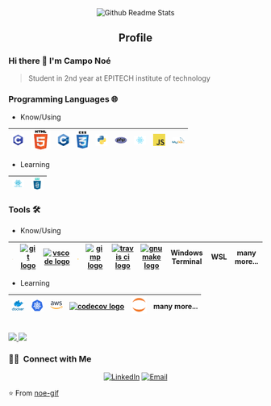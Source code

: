 <p align="center">
 <img width="100px" src="https://res.cloudinary.com/anuraghazra/image/upload/v1594908242/logo_ccswme.svg" align="center" alt="Github Readme Stats" />
 <h2 align="center">Profile</h2>
</p>



### Hi there 👋 I'm Campo Noé
> Student in 2nd year at EPITECH institute of technology

### Programming Languages 🌐

- Know/Using

| [<img src="https://github.com/noe-gif/noe-gif/blob/main/c.png" alt="v logo" width="24">](https://vlang.io/)  | [<img src="https://github.com/noe-gif/noe-gif/blob/main/html.png" alt="go logo" width="38">](https://golang.org/)  | [<img src="https://raw.githubusercontent.com/github/explore/80688e429a7d4ef2fca1e82350fe8e3517d3494d/topics/cpp/cpp.png" alt="cpp logo" width="24">](https://isocpp.org/)  |  [<img src="https://github.com/noe-gif/noe-gif/blob/main/css.png" alt="c logo" width="24">](http://www.open-std.org/jtc1/sc22/wg14/) |  [<img src="https://raw.githubusercontent.com/github/explore/80688e429a7d4ef2fca1e82350fe8e3517d3494d/topics/python/python.png" alt="python logo" width="24">](https://www.python.org/) | [<img src="https://github.com/noe-gif/noe-gif/blob/main/php.png" alt="bash logo" width="24">](https://www.gnu.org/software/bash/)  |   [<img src="https://github.com/noe-gif/noe-gif/blob/main/react.png" alt="bash logo" width="24">](https://www.gnu.org/software/bash/)  |   [<img src="https://raw.githubusercontent.com/github/explore/80688e429a7d4ef2fca1e82350fe8e3517d3494d/topics/javascript/javascript.png" alt="bash logo" width="24">](https://www.gnu.org/software/bash/)  |   [<img src="https://github.com/noe-gif/noe-gif/blob/main/sql.png" alt="bash logo" width="24">](https://www.gnu.org/software/bash/)
|---|---|---|---|---|---|---|---|---|

- Learning

| [<img src="https://github.com/noe-gif/noe-gif/blob/main/react_native.png" alt="js logo" width="24">](https://developer.mozilla.org/en-US/docs/Web/JavaScript)  | [<img src="https://github.com/noe-gif/noe-gif/blob/main/ajax.png" alt="ts logo" width="24">](https://www.typescriptlang.org/) |
|---|---|

### Tools 🛠️

- Know/Using

| [<img src="https://github.com/noe-gif/noe-gif/blob/main/phpadmin.png" alt="actions logo" width="24">](https://github.com/features/actions) | [<img src="https://raw.githubusercontent.com/Delta456/Delta456/master/img/git.png" alt="git logo" width="24">](https://git-scm.com/) | [<img src="https://raw.githubusercontent.com/Delta456/Delta456/master/img/vscode.png" alt="vscode logo" width="24">](https://code.visualstudio.com/) | [<img src="https://github.com/noe-gif/noe-gif/blob/main/firebase.png" alt="aseprite logo" width="24">](https://www.aseprite.org/) | [<img src="https://raw.githubusercontent.com/Delta456/Delta456/master/img/gimp.png" alt="gimp logo" width="24">](https://www.gimp.org/)  |  [<img src="https://raw.githubusercontent.com/Delta456/Delta456/master/img/travis_ci.png" alt="travis ci logo" width="24">](https://travis-ci.org/) | [<img src="https://raw.githubusercontent.com/Delta456/Delta456/master/img/gnu_make.png" alt="gnu make logo" width="24">](https://www.gnu.org/software/make/manual/make.html)| Windows Terminal | WSL | many more...
|---|---|---|---|---|---|---|---|---|---|

- Learning

| [<img src="https://raw.githubusercontent.com/github/explore/80688e429a7d4ef2fca1e82350fe8e3517d3494d/topics/docker/docker.png" alt="docker logo" width="24">](https://www.docker.com/) |[<img src="https://raw.githubusercontent.com/github/explore/80688e429a7d4ef2fca1e82350fe8e3517d3494d/topics/kubernetes/kubernetes.png" alt="kubernetes logo" width="24">](https://kubernetes.io/) | [<img src="https://raw.githubusercontent.com/Delta456/Delta456/master/img/aws.png" alt="aws logo" width="24">](https://aws.amazon.com/) | [<img src="https://raw.githubusercontent.com/Delta456/Delta456/master/img/codecov.png" alt="codecov logo" width="24">](https://codecov.io/)| [<img src="https://raw.githubusercontent.com/Delta456/Delta456/master/img/jupyter_notebook.png" alt="jupyter notebook logo" width="30">](https://jupyter.org/)| many more...
|---|---|---|---|---|---|

<br>
<a href="https://github.com/noe-gif">
  <img height="180em" src="https://github-readme-stats.vercel.app/api?username=noe-gif&theme=buefy&show_icons=true" />
  <img height="180em" src="https://github-readme-stats.vercel.app/api/top-langs/?username=noe-gif&theme=buefy&layout=compact" />
</a>


<h3> 🤝🏻 &nbsp;Connect with Me </h3>

<p align="center">
<a href="https://www.linkedin.com/in/no%C3%A9-campo-1100781a3/"><img alt="LinkedIn" src="https://img.shields.io/badge/LinkedIn-Noé Campo-blue?style=flat-square&logo=linkedin"></a>
<a href="mailto:noe.campo@epitech.eu"><img alt="Email" src="https://img.shields.io/badge/Email-noe.campo@epitech.eu-blue?style=flat-square&logo=gmail"></a>
</p>

⭐️ From [noe-gif](https://github.com/noe-gif)

